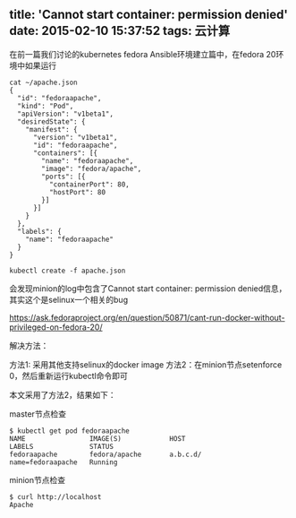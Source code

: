 title: 'Cannot start container: permission denied'
date: 2015-02-10 15:37:52
tags: 云计算
---

在前一篇我们讨论的kubernetes fedora Ansible环境建立篇中，在fedora 20环境中如果运行

```
cat ~/apache.json
{
  "id": "fedoraapache",
  "kind": "Pod",
  "apiVersion": "v1beta1",
  "desiredState": {
    "manifest": {
      "version": "v1beta1",
      "id": "fedoraapache",
      "containers": [{
        "name": "fedoraapache",
        "image": "fedora/apache",
        "ports": [{
          "containerPort": 80,
          "hostPort": 80
        }]
      }]
    }
  },
  "labels": {
    "name": "fedoraapache"
  }
}
```

```
kubectl create -f apache.json
```

会发现minion的log中包含了Cannot start container: permission denied信息，其实这个是selinux一个相关的bug

https://ask.fedoraproject.org/en/question/50871/cant-run-docker-without-privileged-on-fedora-20/

解决方法：

方法1: 采用其他支持selinux的docker image
方法2：在minion节点setenforce 0，然后重新运行kubectl命令即可

本文采用了方法2，结果如下：

master节点检查

```
$ kubectl get pod fedoraapache
NAME                IMAGE(S)            HOST                LABELS              STATUS
fedoraapache        fedora/apache       a.b.c.d/        name=fedoraapache   Running
```

minion节点检查

```
$ curl http://localhost
Apache
```